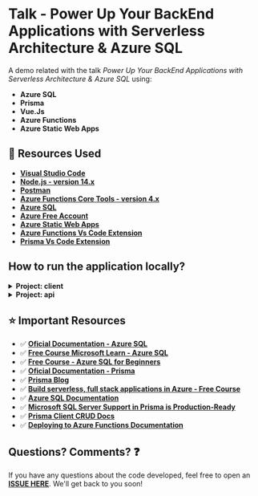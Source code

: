 # Talk - Power Up Your BackEnd Applications with Serverless Architecture & Azure SQL

A demo related with the talk *Power Up Your BackEnd Applications with Serverless Architecture & Azure SQL* using:

* **Azure SQL**
* **Prisma**
* **Vue.Js**
* **Azure Functions** 
* **Azure Static Web Apps**

## 🚀 Resources Used

- **[Visual Studio Code](https://code.visualstudio.com/?WT.mc_id=javascript-52133-gllemos)**
- **[Node.js - version 14.x](https://nodejs.org/en/)**
- **[Postman](https://www.getpostman.com/)**
- **[Azure Functions Core Tools - version 4.x](https://docs.microsoft.com/azure/azure-functions/functions-run-local?WT.mc_id=javascript-52133-gllemos)**
- **[Azure SQL](https://azure.microsoft.com/products/azure-sql/database/?WT.mc_id=javascript-52133-gllemos)**
- **[Azure Free Account](https://azure.microsoft.com/?WT.mc_id=javascript-52133-gllemos)**
- **[Azure Static Web Apps](https://azure.microsoft.com/services/app-service/static/?WT.mc_id=javascript-52133-gllemos)**
- **[Azure Functions Vs Code Extension](https://marketplace.visualstudio.com/items?itemName=ms-azuretools.vscode-azurefunctions&WT.mc_id=javascript-52133-gllemos)**
- **[Prisma Vs Code Extension](https://marketplace.visualstudio.com/items?itemName=Prisma.prisma&WT.mc_id=javascript-52133-gllemos)**

## How to run the application locally?

<details><summary><b>Project: client</b></summary>

To execute locally this project you will need to follow the steps bellow:

1. First you need to go to the folder: `client` and run the command:

```bash
> npm install
```
2. After to install all the Node.Js packages, now you can execute the command:

```bash
> npm run serve
```

3. Now, open your browser on `http://localhost:8080/` 

4. Inside the project you will see a file: `src/Api.js`. This file contains all the Back-End request information (local or Azure Functions). If you want to test the Front-End, just choose which url you want to test in the Back-End:

```js
/**
 * file: src/services/Api.js
 * data: 01/03/2022
 * description: file responsible for initializing 'axios' and HTTP base url requests
 * author: Glaucia Lemos <twitter: @glaucia_lemos86>
 */

import axios from 'axios';

export default () => axios.create({
  // => Back-End (local) 'baseURL'-> will make communication btw Front-End with Back-End
  // baseURL: 'http://localhost:3001/api/v1',

  // ==> Back-End (azure functions)
  baseURL: 'http://localhost:7071/api',
});
```

- **Back-End (local):** http://localhost:3001/api/v1
- **Back-End (Azure Functions):** http://localhost:7071/api

</details>

<details><summary><b>Project: api</b></summary>

1. First you need to go to the folder: `api` and run the command:

```bash
> npm install
```

2. Include the Azure SQL Server connection string creating an `.env` file:

```bash
# Database connection string
DATABASE_URL="sqlserver://DB_SERVER_NAME.database.windows.net:1433;database=DB_NAME;user=DB_USER@DB_SERVER_NAME;password={PASSWORD};encrypt=true"

# Shadow database connection string for development
SHADOW_DATABASE_URL="sqlserver://DB_SERVER_NAME.database.windows.net:1433;database=DB_NAME;user=DB_USER@DB_SERVER_NAME;password={PASSWORD};encrypt=true"
```

3. Now create a file called: `local.settings.json` (root of the project) and include this information below:

```json
{
  "IsEncrypted": false,
  "Values": {
    "FUNCTIONS_WORKER_RUNTIME": "node",
    "AzureWebJobsStorage": ""
  },
  "Host": {
    "LocalHttpPort": 7071,
    "CORS": "*"
  }
}
```

4. Now you can execute the command:

```bash
> npm run dev
```

You will see the message saying the application is running in the port: `http://localhost:7071/api/`

| Objective  |  HTTP Verb |  Route  | 
|---|---|---|
| CreateEmployee  | POST  | http://localhost:7071/api/employees  | 
| GetEmployees  | GET  | http://localhost:7071/api/employees |   
| GetEmployee | GET  | http://localhost:7071/api/{id} |   
| UpdateEmployee  | PUT  | http://localhost:7071/api/{id} |  
| DeleteEmployee | DELETE  | http://localhost:7071/api/{id} |  

</details>

## ⭐️ Important Resources

- ✅ **[Oficial Documentation - Azure SQL](https://bit.ly/azure-sql-documentation/)**
- ✅ **[Free Course Microsoft Learn - Azure SQL](https://bit.ly/mslearn-azuresql-course)**
- ✅ **[Free Course - Azure SQL for Beginners](https://bit.ly/free-course-azuresql)**
- ✅ **[Oficial Documentation - Prisma](https://www.prisma.io/docs/)**
- ✅ **[Prisma Blog](https://www.prisma.io/blog/)**
- ✅ **[Build serverless, full stack applications in Azure - Free Course](https://docs.microsoft.com/learn/paths/build-serverless-full-stack-apps-azure/?WT.mc_id=javascript-52133-gllemos)**
- ✅ **[Azure SQL Documentation](https://docs.microsoft.com/azure/azure-sql/azure-sql-iaas-vs-paas-what-is-overview?WT.mc_id=javascript-52133-gllemos)**
- ✅ **[Microsoft SQL Server Support in Prisma is Production-Ready](https://www.prisma.io/blog/prisma-microsoft-sql-server-azure-sql-production-ga)**
- ✅ **[Prisma Client CRUD Docs](https://www.prisma.io/docs/concepts/components/prisma-client/crud)**
- ✅ **[Deploying to Azure Functions Documentation](https://www.prisma.io/docs/guides/deployment/deployment-guides/deploying-to-azure-functions)**

## Questions? Comments? ❓

If you have any questions about the code developed, feel free to open an **[ISSUE HERE](https://github.com/glaucia86/azure-sql-prisma-vue/issues)**. We'll get back to you soon!
